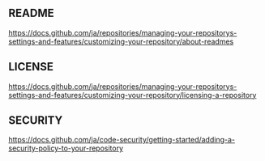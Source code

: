 ## README
https://docs.github.com/ja/repositories/managing-your-repositorys-settings-and-features/customizing-your-repository/about-readmes

## LICENSE
https://docs.github.com/ja/repositories/managing-your-repositorys-settings-and-features/customizing-your-repository/licensing-a-repository

## SECURITY
https://docs.github.com/ja/code-security/getting-started/adding-a-security-policy-to-your-repository

